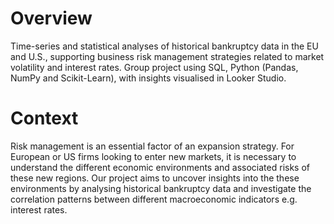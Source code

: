 # Overview

Time-series and statistical analyses of historical bankruptcy data in the EU and U.S., supporting business risk management strategies related to market volatility and interest rates. Group project using SQL, Python (Pandas, NumPy and Scikit-Learn), with insights visualised in Looker Studio.

# Context

Risk management is an essential factor of an expansion strategy. For European or US firms looking to enter new markets, it is necessary to understand the different economic environments and associated risks of these new regions. Our project aims to uncover insights into the these environments by analysing historical bankruptcy data and investigate the correlation patterns between different macroeconomic indicators e.g. interest rates.
